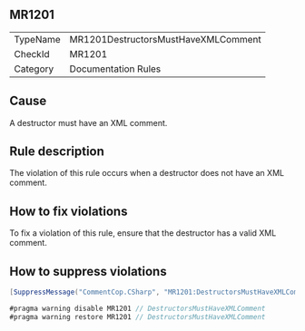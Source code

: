 ## MR1201

<table>
<tr>
  <td>TypeName</td>
  <td>MR1201DestructorsMustHaveXMLComment</td>
</tr>
<tr>
  <td>CheckId</td>
  <td>MR1201</td>
</tr>
<tr>
  <td>Category</td>
  <td>Documentation Rules</td>
</tr>
</table>

## Cause

A destructor must have an XML comment.

## Rule description

The violation of this rule occurs when a destructor does not have an XML comment.

## How to fix violations

To fix a violation of this rule, ensure that the destructor has a valid XML comment.

## How to suppress violations

```csharp
[SuppressMessage("CommentCop.CSharp", "MR1201:DestructorsMustHaveXMLComment", Justification = "Reviewed.")]
```

```csharp
#pragma warning disable MR1201 // DestructorsMustHaveXMLComment
#pragma warning restore MR1201 // DestructorsMustHaveXMLComment
```